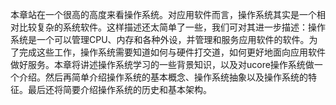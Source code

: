 本章站在一个很高的高度来看操作系统。对应用软件而言，操作系统其实是一个相对比较复杂的系统软件。这样描述还太简单了一些，我们可对其进一步描述：操作系统是一个可以管理CPU、内存和各种外设，并管理和服务应用软件的软件。为了完成这些工作，操作系统需要知道如何与硬件打交道，如何更好地面向应用软件做好服务。本章将讲述操作系统学习的一些背景知识，以及对ucore操作系统做一个介绍。然后再简单介绍操作系统的基本概念、操作系统抽象以及操作系统的特征。最后还将简要介绍操作系统的历史和基本架构。
